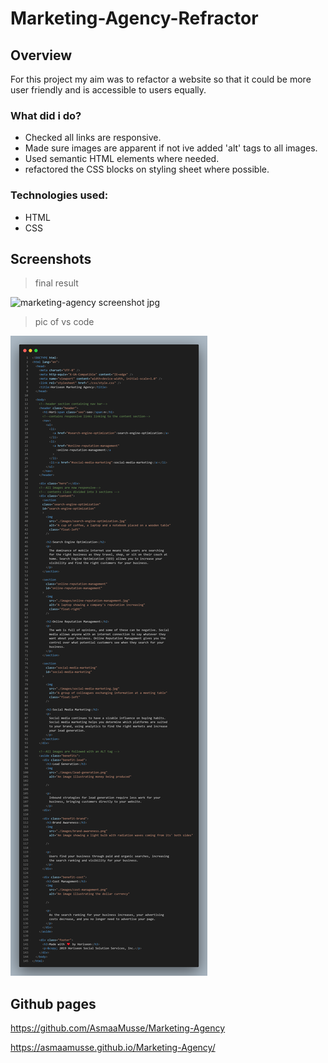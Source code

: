 # Marketing-Agency-Refractor

## Overview

For this project my aim was to refactor a website so that it could be more user friendly and is accessible to users equally.

### What did i do?

- Checked all links are responsive.
- Made sure images are apparent if not ive added 'alt' tags to all images.
- Used semantic HTML elements where needed.
- refactored the CSS blocks on styling sheet where possible.

### Technologies used:

- HTML
- CSS

## Screenshots

> final result

![marketing-agency screenshot jpg](./assets/images/marketing-agency-screenshot.jpg)

> pic of vs code

![code](./assets/images/code.png)

## Github pages

https://github.com/AsmaaMusse/Marketing-Agency

https://asmaamusse.github.io/Marketing-Agency/

